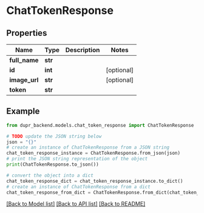 # ChatTokenResponse


## Properties

Name | Type | Description | Notes
------------ | ------------- | ------------- | -------------
**full_name** | **str** |  | 
**id** | **int** |  | [optional] 
**image_url** | **str** |  | [optional] 
**token** | **str** |  | 

## Example

```python
from dupr_backend.models.chat_token_response import ChatTokenResponse

# TODO update the JSON string below
json = "{}"
# create an instance of ChatTokenResponse from a JSON string
chat_token_response_instance = ChatTokenResponse.from_json(json)
# print the JSON string representation of the object
print(ChatTokenResponse.to_json())

# convert the object into a dict
chat_token_response_dict = chat_token_response_instance.to_dict()
# create an instance of ChatTokenResponse from a dict
chat_token_response_from_dict = ChatTokenResponse.from_dict(chat_token_response_dict)
```
[[Back to Model list]](../README.md#documentation-for-models) [[Back to API list]](../README.md#documentation-for-api-endpoints) [[Back to README]](../README.md)


